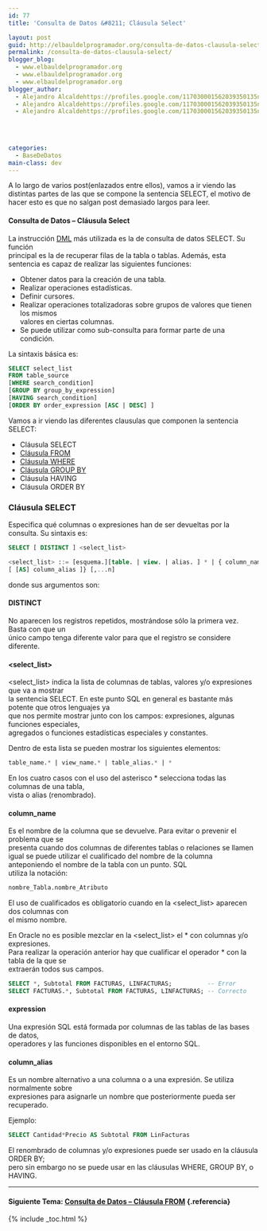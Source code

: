 ```yaml
---
id: 77
title: 'Consulta de Datos &#8211; Cláusula Select'

layout: post
guid: http://elbauldelprogramador.org/consulta-de-datos-clausula-select/
permalink: /consulta-de-datos-clausula-select/
blogger_blog:
  - www.elbauldelprogramador.org
  - www.elbauldelprogramador.org
  - www.elbauldelprogramador.org
blogger_author:
  - Alejandro Alcaldehttps://profiles.google.com/117030001562039350135noreply@blogger.com
  - Alejandro Alcaldehttps://profiles.google.com/117030001562039350135noreply@blogger.com
  - Alejandro Alcaldehttps://profiles.google.com/117030001562039350135noreply@blogger.com

  
  
  
categories:
  - BaseDeDatos
main-class: dev
---
```

<div class="icosql">
</div>

A lo largo de varios post(enlazados entre ellos), vamos a ir viendo las distintas partes de las que se compone la sentencia SELECT, el motivo de hacer esto es que no salgan post demasiado largos para leer.

#### Consulta de Datos &#8211; Cláusula Select

La instrucción [DML][1] más utilizada es la de consulta de datos SELECT. Su función  
principal es la de recuperar filas de la tabla o tablas. Además, esta sentencia es capaz de realizar las siguientes funciones:  
  
<!--ad-->

  * Obtener datos para la creación de una tabla.
  * Realizar operaciones estadísticas.
  * Definir cursores.
  * Realizar operaciones totalizadoras sobre grupos de valores que tienen los mismos  
    valores en ciertas columnas.
  * Se puede utilizar como sub-consulta para formar parte de una condición.

La sintaxis básica es:

```sql
SELECT select_list
FROM table_source
[WHERE search_condition]
[GROUP BY group_by_expression]
[HAVING search_condition]
[ORDER BY order_expression [ASC | DESC] ]

```

Vamos a ir viendo las diferentes clausulas que componen la sentencia SELECT:

  * Cláusula SELECT
  * [Cláusula FROM][2]
  * [Cláusula WHERE][3]
  * [Cláusula GROUP BY][4]
  * Cláusula HAVING
  * Cláusula ORDER BY



### Cláusula SELECT

Especifica qué columnas o expresiones han de ser devueltas por la consulta. Su sintaxis es:

```sql
SELECT [ DISTINCT ] <select_list>

<select_list> ::= [esquema.][table. | view. | alias. ] * | { column_name | expression }
[ [AS] column_alias ]} [,...n]

```

donde sus argumentos son:

#### DISTINCT

No aparecen los registros repetidos, mostrándose sólo la primera vez. Basta con que un  
único campo tenga diferente valor para que el registro se considere diferente.

#### <select_list>

<select_list> indica la lista de columnas de tablas, valores y/o expresiones que va a mostrar  
la sentencia SELECT. En este punto SQL en general es bastante más potente que otros lenguajes ya  
que nos permite mostrar junto con los campos: expresiones, algunas funciones especiales,  
agregados o funciones estadísticas especiales y constantes.

Dentro de esta lista se pueden mostrar los siguientes elementos:

```sql
table_name.* | view_name.* | table_alias.* | *
```

En los cuatro casos con el uso del asterisco * selecciona todas las columnas de una tabla,  
vista o alias (renombrado).

#### column_name

Es el nombre de la columna que se devuelve. Para evitar o prevenir el problema que se  
presenta cuando dos columnas de diferentes tablas o relaciones se llamen igual se puede utilizar el cualificado del nombre de la columna anteponiendo el nombre de la tabla con un punto. SQL  
utiliza la notación:

```sql
nombre_Tabla.nombre_Atributo
```

El uso de cualificados es obligatorio cuando en la <select_list> aparecen dos columnas con  
el mismo nombre.

En Oracle no es posible mezclar en la <select_list> el * con columnas y/o expresiones.  
Para realizar la operación anterior hay que cualificar el operador * con la tabla de la que se  
extraerán todos sus campos.

```sql
SELECT *, Subtotal FROM FACTURAS, LINFACTURAS;          -- Error
SELECT FACTURAS.*, Subtotal FROM FACTURAS, LINFACTURAS; -- Correcto

```



#### expression

Una expresión SQL está formada por columnas de las tablas de las bases de datos,  
operadores y las funciones disponibles en el entorno SQL.

#### column_alias

Es un nombre alternativo a una columna o a una expresión. Se utiliza normalmente sobre  
expresiones para asignarle un nombre que posteriormente pueda ser recuperado.

Ejemplo:

```sql
SELECT Cantidad*Precio AS Subtotal FROM LinFacturas
```

El renombrado de columnas y/o expresiones puede ser usado en la cláusula ORDER BY;  
pero sin embargo no se puede usar en las cláusulas WHERE, GROUP BY, o HAVING.

* * *

#### Siguiente Tema: [Consulta de Datos &#8211; Cláusula FROM][2] {.referencia}



 [1]: https://elbauldelprogramador.com/lenguaje-manipulacion-de-datos-dml/
 [2]: https://elbauldelprogramador.com/consulta-de-datos-clausula-from/
 [3]: https://elbauldelprogramador.com/consulta-de-datos-clausula-where/
 [4]: https://elbauldelprogramador.com/consulta-de-datos-clausula-group-by/

{% include _toc.html %}
